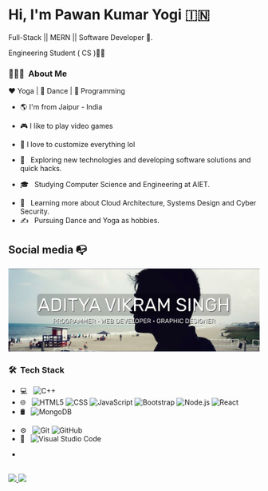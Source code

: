 

# Hi, I'm Pawan Kumar Yogi 🇮🇳

Full-Stack || MERN || Software Developer :robot:.

Engineering Student ( CS ):man_technologist:

<h3> 👨🏻‍💻 &nbsp;About Me </h3>
 

:heart: Yoga | :black_heart: Dance | :blue_heart: Programming

- :earth_americas: I'm from Jaipur - India
- :video_game: I like to play video games
- :gem: I love to customize everything lol

- 🤔 &nbsp; Exploring new technologies and developing software solutions and quick hacks.
- 🎓 &nbsp; Studying Computer Science and Engineering at AIET.
<!-- - 💼 &nbsp; Working as a Business Development Associate at VirtuBox InfoTech Private Limited. -->
- 🌱 &nbsp; Learning more about Cloud Architecture, Systems Design and Cyber Security.
- ✍️ &nbsp; Pursuing Dance and Yoga as hobbies.


## Social media :mailbox_with_no_mail:

<img src="https://raw.githubusercontent.com/AVS1508/AVS1508/master/assets/Aditya%20Vikram%20Singh%20Banner.png">





<h3> 🛠 &nbsp;Tech Stack</h3>

- 💻 &nbsp;
  ![C++](https://img.shields.io/badge/-C++-333333?style=flat&logo=C%2B%2B&logoColor=00599C)
- 🌐 &nbsp;
  ![HTML5](https://img.shields.io/badge/-HTML5-333333?style=flat&logo=HTML5)
  ![CSS](https://img.shields.io/badge/-CSS-333333?style=flat&logo=CSS3&logoColor=1572B6)
  ![JavaScript](https://img.shields.io/badge/-JavaScript-333333?style=flat&logo=javascript)
  ![Bootstrap](https://img.shields.io/badge/-Bootstrap-333333?style=flat&logo=bootstrap&logoColor=563D7C)
  ![Node.js](https://img.shields.io/badge/-Node.js-333333?style=flat&logo=node.js)
  ![React](https://img.shields.io/badge/-React-333333?style=flat&logo=react)
- 🛢 &nbsp;
  ![MongoDB](https://img.shields.io/badge/-MongoDB-333333?style=flat&logo=mongodb)

<!--   ![MySQL](https://img.shields.io/badge/-MySQL-333333?style=flat&logo=mysql) -->
- ⚙️ &nbsp;
  ![Git](https://img.shields.io/badge/-Git-333333?style=flat&logo=git)
  ![GitHub](https://img.shields.io/badge/-GitHub-333333?style=flat&logo=github)
- 🔧 &nbsp;
  ![Visual Studio Code](https://img.shields.io/badge/-Visual%20Studio%20Code-333333?style=flat&logo=visual-studio-code&logoColor=007ACC)
<!--   ![RStudio](https://img.shields.io/badge/-RStudio-333333?style=flat&logo=rstudio) -->
<!--   ![Eclipse](https://img.shields.io/badge/-Eclipse-333333?style=flat&logo=eclipse-ide&logoColor=2C2255) -->
-
<br/>

<a href="https://github.com/pawankumaryogi">
  <img height="180em" src="https://github-readme-stats.vercel.app/api?username=pawankumaryogi&theme=buefy&show_icons=true" />
  <img height="180em" src="https://github-readme-stats.vercel.app/api/top-langs/?username=pawankumaryogi&theme=buefy&layout=compact" />
</a>

<br/>

<!-- <h3> 🤝🏻 &nbsp;Connect with Me </h3>
 -->







